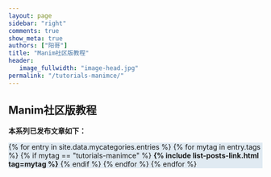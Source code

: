 ```yaml
---
layout: page
sidebar: "right"
comments: true
show_meta: true
authors: ["阳哥"]
title: "Manim社区版教程"
header:
   image_fullwidth: "image-head.jpg"
permalink: "/tutorials-manimce/"
---
```




## Manim社区版教程



**本系列已发布文章如下：**

<div style="background-color:#E0EAF2">

{% for entry in site.data.mycategories.entries %}
{% for mytag in entry.tags %}
{% if mytag == "tutorials-manimce" %}
<strong>{% include list-posts-link.html tag=mytag %}</strong>
{% endif %}
{% endfor %}
{% endfor %}

</div>
